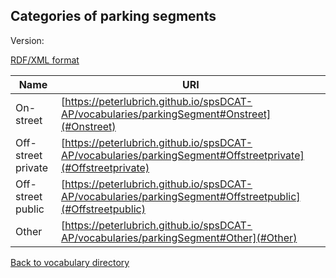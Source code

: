 ## Categories of parking segments

Version:

[RDF/XML format](www.google.com)

Name | URI
---- | ---
<a name="Onstreet"></a> On-street | [https://peterlubrich.github.io/spsDCAT-AP/vocabularies/parkingSegment#Onstreet](#Onstreet)
<a name="Offstreetprivate"></a> Off-street private | [https://peterlubrich.github.io/spsDCAT-AP/vocabularies/parkingSegment#Offstreetprivate](#Offstreetprivate)
<a name="Offstreetpublic"></a> Off-street public | [https://peterlubrich.github.io/spsDCAT-AP/vocabularies/parkingSegment#Offstreetpublic](#Offstreetpublic)
<a name="Other"></a> Other | [https://peterlubrich.github.io/spsDCAT-AP/vocabularies/parkingSegment#Other](#Other)

[Back to vocabulary directory](https://peterlubrich.github.io/spsDCAT-AP/vocabularies/)






